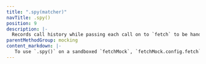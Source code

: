 ```yaml
---
title: ".spy(matcher)"
navTitle: .spy()
position: 9
description: |-
  Records call history while passing each call on to `fetch` to be handled by the network. Optionally pass in a `matcher` to scope this to only matched calls, e.g. to fetch a specific resource from the network.
parentMethodGroup: mocking
content_markdown: |-
   To use `.spy()` on a sandboxed `fetchMock`, `fetchMock.config.fetch` must be set to the same `fetch` implementation used in your application. [See how to configure this](#usagecustom-classes). By default this will be the locally installed version of `node-fetch`
---
```

